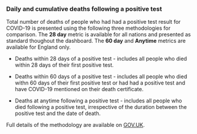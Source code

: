 ### Daily and cumulative deaths following a positive test

Total number of deaths of people who had had a positive test result for COVID-19 is presented using the following three methodologies for comparison.  The **28 day** metric is available for all nations and presented as standard thoughout the dashboard.  The **60 day** and **Anytime** metrics are available for England only.  

* Deaths within 28 days of a positive test - includes all people who died within 28 days of their first positive test. 

* Deaths within 60 days of a positive test - includes all people who died withn 60 days of their first positive test or had had a positive test and have COVID-19 mentioned on their death certificate.  

* Deaths at anytime following a positive test - includes all people who died following a positive test, irrespective of the duration between the positive test and the date of death.

Full details of the methodology are available on [GOV.UK](https://www.gov.uk/government/publications/phe-data-series-on-deaths-in-people-with-covid-19-technical-summary).